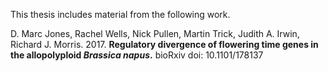This thesis includes material from the following work.

D. Marc Jones, Rachel Wells, Nick Pullen, Martin Trick, Judith A. Irwin, Richard J. Morris. 2017. **Regulatory divergence of flowering time genes in the allopolyploid *Brassica napus*.** bioRxiv doi: 10.1101/178137
